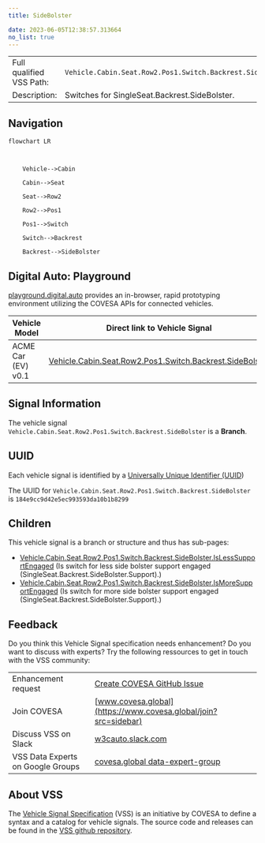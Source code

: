 ```yaml
---
title: SideBolster

date: 2023-06-05T12:38:57.313664
no_list: true
---
```



| | |
|---|---|
| Full qualified VSS Path: | `Vehicle.Cabin.Seat.Row2.Pos1.Switch.Backrest.SideBolster` |
| Description: | Switches for SingleSeat.Backrest.SideBolster. |

## Navigation

```mermaid
flowchart LR



    Vehicle-->Cabin

    Cabin-->Seat

    Seat-->Row2

    Row2-->Pos1

    Pos1-->Switch

    Switch-->Backrest

    Backrest-->SideBolster

```


## Digital Auto: Playground

[playground.digital.auto](http://digital.auto) provides an in-browser, rapid prototyping environment utilizing the COVESA APIs for connected vehicles. 

| Vehicle Model | Direct link to Vehicle Signal |
|---|---|
| ACME Car (EV) v0.1 | [Vehicle.Cabin.Seat.Row2.Pos1.Switch.Backrest.SideBolster](https://digitalauto.netlify.app/model/STLWzk1WyqVVLbfymb4f/cvi/list/Vehicle.Cabin.Seat.Row2.Pos1.Switch.Backrest.SideBolster/) |


## Signal Information




The vehicle signal `Vehicle.Cabin.Seat.Row2.Pos1.Switch.Backrest.SideBolster` is a **Branch**.





## UUID

Each vehicle signal is identified by a [Universally Unique Identifier (UUID](https://en.wikipedia.org/wiki/Universally_unique_identifier))

The UUID for `Vehicle.Cabin.Seat.Row2.Pos1.Switch.Backrest.SideBolster` is `184e9cc9d42e5ec993593da10b1b8299`

## Children

This vehicle signal is a branch or structure and thus has sub-pages:

- [Vehicle.Cabin.Seat.Row2.Pos1.Switch.Backrest.SideBolster.IsLessSupportEngaged](islesssupportengaged/) (Is switch for less side bolster support engaged (SingleSeat.Backrest.SideBolster.Support).)
- [Vehicle.Cabin.Seat.Row2.Pos1.Switch.Backrest.SideBolster.IsMoreSupportEngaged](ismoresupportengaged/) (Is switch for more side bolster support engaged (SingleSeat.Backrest.SideBolster.Support).)


## Feedback

Do you think this Vehicle Signal specification needs enhancement? Do you want to discuss with experts? Try the following ressources to get in touch with the VSS community:

| | |
|---|---|
| Enhancement request | [Create COVESA GitHub Issue](https://github.com/COVESA/vehicle_signal_specification/issues/new?body=Please+describe+your+feedback&title=Signal+feedback+Vehicle.Cabin.Seat.Row2.Pos1.Switch.Backrest.SideBolster) |
| Join COVESA | [www.covesa.global](https://www.covesa.global/join?src=sidebar) |
| Discuss VSS on Slack | [w3cauto.slack.com](http://w3cauto.slack.com/) |
| VSS Data Experts on Google Groups | [covesa.global data-expert-group](https://groups.google.com/a/covesa.global/g/data-expert-group) |

## About VSS

The [Vehicle Signal Specification](https://covesa.github.io/vehicle_signal_specification/) (VSS)
is an initiative by COVESA to define a syntax and a catalog for vehicle signals.
The source code and releases can be found in the [VSS github repository](https://github.com/COVESA/vehicle_signal_specification).

